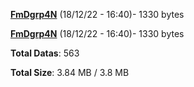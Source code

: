[**FmDgrp4N**](/data/FmDgrp4N.txt) (18/12/22 - 16:40)- 1330 bytes

[**FmDgrp4N**](/data/FmDgrp4N.txt) (18/12/22 - 16:40)- 1330 bytes

**Total Datas**: 563

**Total Size**: 3.84 MB / 3.8 MB